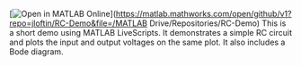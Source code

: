 [![Open in MATLAB Online](https://www.mathworks.com/images/responsive/global/open-in-matlab-online.svg)](https://matlab.mathworks.com/open/github/v1?repo=jloftin/RC-Demo&file=/MATLAB Drive/Repositories/RC-Demo)
This is a short demo using MATLAB LiveScripts. It demonstrates a simple RC circuit and plots the input and output voltages on the same plot. It also includes a Bode diagram.
